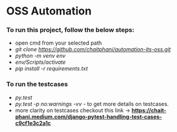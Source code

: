 # OSS Automation


### To run this project, follow the below steps:
* open cmd from your selected path
* _git clone https://github.com/chaitphani/automation-its-oss.git_
* _python -m venv env_
* _env/Scripts/activate_
* _pip install -r requirements.txt_

### To run the testcases
* _py.test_
* _py.test -p no:warnings -vv_ - to get more details on testcases.
* more clarity on testcases checkout this link -> __https://chait-phani.medium.com/django-pytest-handling-test-cases-c9cf1e3c2a1c__
